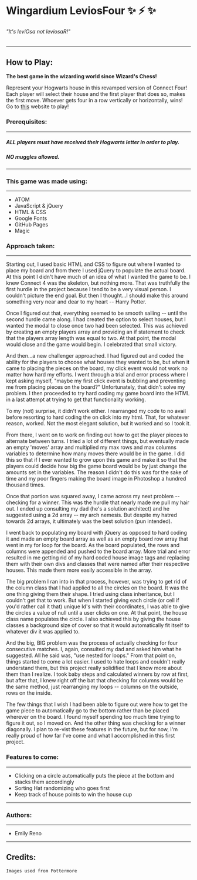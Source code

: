 # Wingardium LeviosFour :sparkles: :zap: :sparkles:
###### "It's leviOsa not leviosaR!"
-------------------------------------------
## How to Play:

**The best game in the wizarding world since Wizard's Chess!**

Represent your Hogwarts house in this revamped version of Connect Four! Each player will select their house and the first player that does so, makes the first move. Whoever gets four in a row vertically or horizontally, wins! Go to [this](https://emfoxily.com/connect4/) website to play!

### Prerequisites:
-------------------------------------------
##### **ALL** players must have received their Hogwarts letter in order to play.

##### **NO** muggles allowed.
-------------------------------------------
### This game was made using:
-------------------------------------------
- ATOM
- JavaScript & jQuery
- HTML & CSS
- Google Fonts
- GitHub Pages
- Magic

### Approach taken:
-------------------------------------------
Starting out, I used basic HTML and CSS to figure out where I wanted to place my board and from there I used jQuery to populate the actual board. At this point I didn't have much of an idea of what I wanted the game to be. I knew Connect 4 was the skeleton, but nothing more. That was truthfully the first hurdle in the project because I tend to be a very visual person. I couldn't picture the end goal. But then I thought...I should make this around something very near and dear to my heart -- Harry Potter.

Once I figured out that, everything seemed to be smooth sailing -- until the second hurdle came along. I had created the option to select houses, but I wanted the modal to close once two had been selected. This was achieved by creating an empty players array and providing an if statement to check that the players array length was equal to two. At that point, the modal would close and the game would begin. I celebrated that small victory.

And then...a new challenger approached. I had figured out and coded the ability for the players to choose what houses they wanted to be, but when it came to placing the pieces on the board, my click event would not work no matter how hard my efforts. I went through a trial and error process where I kept asking myself, "maybe my first click event is bubbling and preventing me from placing pieces on the board?" Unfortunately, that didn't solve my problem. I then proceeded to try hard coding my game board into the HTML in a last attempt at trying to get that functionality working.

To my (not) surprise, it didn't work either. I rearranged my code to no avail before resorting to hard coding the on click into my html. That, for whatever reason, worked. Not the most elegant solution, but it worked and so I took it.

From there, I went on to work on finding out how to get the player pieces to alternate between turns. I tried a lot of different things, but eventually made an empty 'moves' array and multiplied my max rows and max columns variables to determine how many moves there would be in the game. I did this so that if I ever wanted to grow upon this game and make it so that the players could decide how big the game board would be by just change the amounts set in the variables. The reason I didn't do this was for the sake of time and my poor fingers making the board image in Photoshop a hundred thousand times.

Once that portion was squared away, I came across my next problem -- checking for a winner. This was the hurdle that nearly made me pull my hair out. I ended up consulting my dad (he's a solution architect) and he suggested using a 2d array -- my arch nemesis. But despite my hatred towards 2d arrays, it ultimately was the best solution (pun intended).

I went back to populating my board with jQuery as opposed to hard coding it and made an empty board array as well as an empty board row array that went in my for loop for the board. As the board populated, the rows and columns were appended and pushed to the board array. More trial and error resulted in me getting rid of my hard coded house image tags and replacing them with their own divs and classes that were named after their respective houses. This made them more easily accessible in the array.

The big problem I ran into in that process, however, was trying to get rid of the column class that I had applied to all the circles on the board. It was the one thing giving them their shape. I tried using class inheritance, but I couldn't get that to work. But when I started giving each circle (or cell if you'd rather call it that) unique Id's with their coordinates, I was able to give the circles a value of null until a user clicks on one. At that point, the house class name populates the circle. I also achieved this by giving the house classes a background size of cover so that it would automatically fit itself to whatever div it was applied to.

And the big, BIG problem was the process of actually checking for four consecutive matches. I, again, consulted my dad and asked him what he suggested. All he said was, "use nested for loops." From that point on, things started to come a lot easier. I used to hate loops and couldn't really understand them, but this project really solidified that I know more about them than I realize. I took baby steps and calculated winners by row at first, but after that, I knew right off the bat that checking for columns would be the same method, just rearranging my loops -- columns on the outside, rows on the inside.

The few things that I wish I had been able to figure out were how to get the game piece to automatically go to the bottom rather than be placed wherever on the board. I found myself spending too much time trying to figure it out, so I moved on. And the other thing was checking for a winner diagonally. I plan to re-vist these features in the future, but for now, I'm really proud of how far I've come and what I accomplished in this first project.

### Features to come:
-------------------------------------------
- Clicking on a circle automatically puts the piece at the bottom and stacks them accordingly
- Sorting Hat randomizing who goes first
- Keep track of house points to win the house cup

-------------------------------------------
### Authors:
-------------------------------------------
- Emily Reno
-------------------------------------------
## Credits:
```
Images used from Pottermore
```
